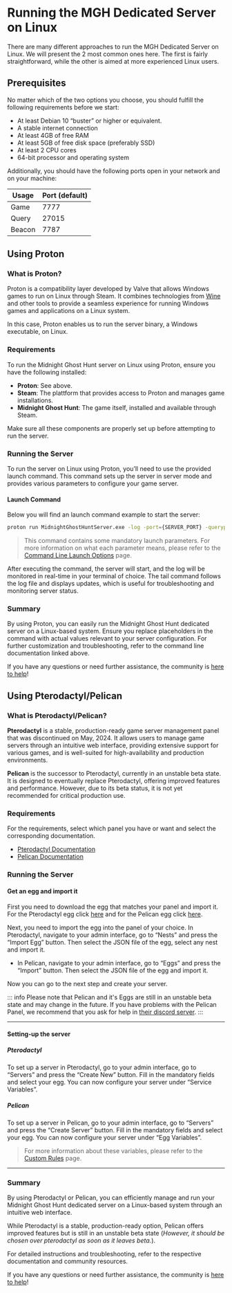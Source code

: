 ﻿---
prev:
  text: 'Running on Windows'
  link: '/running-mgh-server-windows/'
next:
  text: 'Server files & directories'
  link: '/server-structure/'
---

# Running the MGH Dedicated Server on Linux

There are many different approaches to run the MGH Dedicated Server on Linux. We will present the 2 most common ones here. The first is fairly straightforward, while the other is aimed at more experienced Linux users.

## Prerequisites

No matter which of the two options you choose, you should fulfill the following requirements before we start:

- At least Debian 10 “buster” or higher or equivalent.
- A stable internet connection
- At least 4GB of free RAM
- At least 5GB of free disk space (preferably SSD)
- At least 2 CPU cores
- 64-bit processor and operating system

Additionally, you should have the following ports open in your network and on your machine:

| Usage      | Port (default) |
|-----------|---------|
| Game      | 7777    |
| Query     | 27015   |
| Beacon    | 7787    |

## Using Proton

### What is Proton?

Proton is a compatibility layer developed by Valve that allows Windows games to run on Linux through Steam. It combines technologies from [Wine](https://www.winehq.org/) and other tools to provide a seamless experience for running Windows games and applications on a Linux system.

In this case, Proton enables us to run the server binary, a Windows executable, on Linux.

### Requirements

To run the Midnight Ghost Hunt server on Linux using Proton, ensure you have the following installed:

- **Proton**: See above.
- **Steam**: The plattform that provides access to Proton and manages game installations.
- **Midnight Ghost Hunt**: The game itself, installed and available through Steam.

Make sure all these components are properly set up before attempting to run the server.

### Running the Server

To run the server on Linux using Proton, you’ll need to use the provided launch command. This command sets up the server in server mode and provides various parameters to configure your game server.

#### Launch Command

Below you will find an launch command example to start the server:

```bash
proton run MidnightGhostHuntServer.exe -log -port={SERVER_PORT} -queryport={QUERY_PORT} -BeaconPort={BEACON_PORT} -multihome=0.0.0.0 -Map={MAP} -Gamename="{GAME_NAME}" -Gamemode="{GAME_MODE}" -Region="{REGION}" -BotDifficulty="{B_DIFFICULTY}" -password="{PASSWORD}" {ADDITIONAL_ARGS} & GH_PID=$!; sleep 1; tail -c0 -F {PATH_TO}/MidnightGhostHunt/Saved/Logs/MidnightGhostHunt.log --pid=$GH_PID
```
> This command contains some mandatory launch parameters. For more information on what each parameter means, please refer to the [Command Line Launch Options](../command-line-launch-options/) page.

After executing the command, the server will start, and the log will be monitored in real-time in your terminal of choice. The tail command follows the log file and displays updates, which is useful for troubleshooting and monitoring server status.

### Summary
By using Proton, you can easily run the Midnight Ghost Hunt dedicated server on a Linux-based system. Ensure you replace placeholders in the command with actual values relevant to your server configuration. For further customization and troubleshooting, refer to the command line documentation linked above.

If you have any questions or need further assistance, the community is [here to help](https://discord.gg/midnightghosthunt)!

## Using Pterodactyl/Pelican

### What is Pterodactyl/Pelican?

**Pterodactyl** is a stable, production-ready game server management panel that was discontinued on May, 2024. It allows users to manage game servers through an intuitive web interface, providing extensive support for various games, and is well-suited for high-availability and production environments.

**Pelican** is the successor to Pterodactyl, currently in an unstable beta state. It is designed to eventually replace Pterodactyl, offering improved features and performance. However, due to its beta status, it is not yet recommended for critical production use.

### Requirements
For the requirements, select which panel you have or want and select the corresponding documentation.
- [Pterodactyl Documentation](https://pterodactyl.io/panel/getting_started.html)
- [Pelican Documentation](https://pelican.dev/docs/)

### Running the Server
#### Get an egg and import it
First you need to download the egg that matches your panel and import it. For the Pterodactyl egg click [here](/f/eggs/egg-pterodactyl-midnight-ghost-hunt.json) and for the Pelican egg click [here](/f/eggs/egg-pelican-midnight-ghost-hunt.json).

Next, you need to import the egg into the panel of your choice.
In Pterodactyl, navigate to your admin interface, go to “Nests” and press the “Import Egg” button. Then select the JSON file of the egg, select any nest and import it.

- In Pelican, navigate to your admin interface, go to “Eggs” and press the “Import” button. Then select the JSON file of the egg and import it.

Now you can go to the next step and create your server.

::: info
Please note that Pelican and it's Eggs are still in an unstable beta state and may change in the future. If you have problems with the Pelican Panel, we recommend that you ask for help in [their discord server](https://discord.gg/pelican-panel).
:::

---

#### Setting-up the server


##### Pterodactyl
To set up a server in Pterodactyl, go to your admin interface, go to “Servers” and press the “Create New” button. Fill in the mandatory fields and select your egg. You can now configure your server under “Service Variables”.

##### Pelican
To set up a server in Pelican, go to your admin interface, go to “Servers” and press the “Create Server” button. Fill in the mandatory fields and select your egg. You can now configure your server under “Egg Variables”.

> For more information about these variables, please refer to the [Custom Rules](../custom-rules/) page.

---

### Summary
By using Pterodactyl or Pelican, you can efficiently manage and run your Midnight Ghost Hunt dedicated server on a Linux-based system through an intuitive web interface.

While Pterodactyl is a stable, production-ready option, Pelican offers improved features but is still in an unstable beta state (*However, it should be chosen over pterodactyl as soon as it leaves beta.*).

For detailed instructions and troubleshooting, refer to the respective documentation and community resources.

If you have any questions or need further assistance, the community is [here to help](https://discord.gg/midnightghosthunt)!